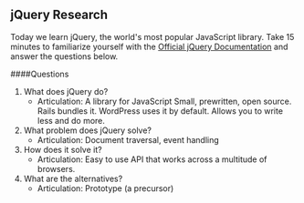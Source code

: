 ## jQuery Research

Today we learn jQuery, the world's most popular JavaScript library. Take 15 minutes to familiarize yourself with the [Official jQuery Documentation](http://jquery.com/) and answer the questions below.

####Questions
1. What does jQuery do?
    - Articulation: A library for JavaScript Small, prewritten, open source. Rails bundles it. WordPress uses it by default. Allows you to write less and do more.
1. What problem does jQuery solve?
    - Articulation: Document traversal, event handling
1. How does it solve it?
    - Articulation: Easy to use API that works across a multitude of browsers.
1. What are the alternatives?
    - Articulation: Prototype (a precursor)


